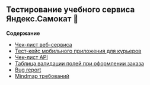 ## Тестирование учебного сервиса Яндекс.Самокат &#128756;

**Содержание**
- [Чек-лист веб-сервиса]()
- [Тест-кейс мобильного приложения для курьеров]()
- [Чек-лист API]()
- [Таблица валидации полей при оформлении заказа]()
- [Bug report]()
- [Mindmap требований](Mindmap.xmind)
